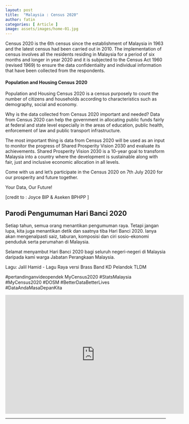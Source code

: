 ```yaml
---
layout: post
title:  "Malaysia : Census 2020"
author: fatin
categories: [ Article ]
image: assets/images/home-01.jpg
---
```


Census 2020 is the 6th census since the establishment of Malaysia in 1963 and the latest census had been carried out in 2010. The implementation of census involves all the residents residing in Malaysia for a period of six months and longer in year 2020 and it is subjected to the Census Act 1960 (revised 1969) to ensure the data confidentiality and individual information that have been collected from the respondents. 

#### Population and Housing Census 2020

Population and Housing Census 2020 is a census purposely to count the number of citizens and households according to characteristics such as demography, social and economy. 

Why is the data collected from Census 2020 important and needed? Data from Census 2020 can help the government in allocating public funds fairly at federal and state level especially in the areas of education, public health, enforcement of law and public transport infrastructure. 

The most important thing is data from Census 2020 will be used as an input to monitor the progress of Shared Prosperity Vision 2030 and evaluate its achievements. Shared Prosperity Vision 2030 is a 10-year goal to transform Malaysia into a country where the development is sustainable along with fair, just and inclusive economic allocation in all levels.

Come with us and let’s participate in the Census 2020 on 7th July 2020 for our prosperity and future together. 

Your Data, Our Future!

[credit to : Joyce BIP & Aseken BPHPP ]

## Parodi Pengumuman Hari Banci 2020

Setiap tahun, semua orang menantikan pengumuman raya. Tetapi jangan lupa, kita juga menantikan detik dan saatnya tiba Hari Banci 2020. Ianya akan mengenalpasti saiz, taburan, komposisi dan ciri sosio-ekonomi penduduk serta perumahan di Malaysia.

Selamat menyambut Hari Banci 2020 bagi seluruh negeri-negeri di Malaysia daripada kami warga Jabatan Perangkaan Malaysia.

Lagu:
Jalil Hamid - Lagu Raya versi Brass Band KD Pelandok TLDM

#pertandinganvideopendek MyCensus2020
#StatsMalaysia
#MyCensus2020
#DOSM
#BetterDataBetterLives
#DataAndaMasaDepanKita

<p><iframe src="https://www.facebook.com/plugins/video.php?href=https%3A%2F%2Fwww.facebook.com%2Fbooluckmie%2Fvideos%2F10206709456050947%2F&show_text=0&width=560" width="560" height="373" style="border:none;overflow:hidden" scrolling="no" frameborder="0" allowTransparency="true" allowFullScreen="true"></iframe></p>


------
